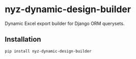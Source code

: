 # nyz-dynamic-design-builder

Dynamic Excel export builder for Django ORM querysets.

## Installation

```bash
pip install nyz-dynamic-design-builder